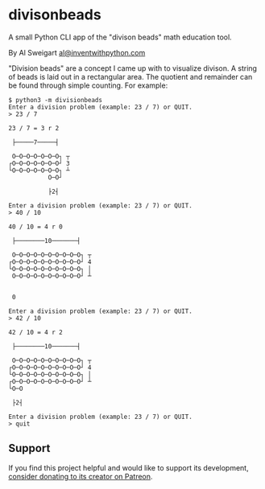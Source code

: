 # divisonbeads
A small Python CLI app of the "divison beads" math education tool.

By Al Sweigart al@inventwithpython.com

"Division beads" are a concept I came up with to visualize divison. A string of beads is laid out in a rectangular area. The quotient and remainder can be found through simple counting. For example:

    $ python3 -m divisionbeads
    Enter a division problem (example: 23 / 7) or QUIT.
    > 23 / 7

    23 / 7 = 3 r 2

     ├─────7─────┤

     O─O─O─O─O─O─O┐ ┬
    ┌O─O─O─O─O─O─O┘ 3
    └O─O─O─O─O─O─O┐ ┴
               O─O┘

               ├2┤

    Enter a division problem (example: 23 / 7) or QUIT.
    > 40 / 10

    40 / 10 = 4 r 0

     ├────────10───────┤

     O─O─O─O─O─O─O─O─O─O┐ ┬
    ┌O─O─O─O─O─O─O─O─O─O┘ 4
    └O─O─O─O─O─O─O─O─O─O┐ │
     O─O─O─O─O─O─O─O─O─O┘ ┴


     0

    Enter a division problem (example: 23 / 7) or QUIT.
    > 42 / 10

    42 / 10 = 4 r 2

     ├────────10───────┤

     O─O─O─O─O─O─O─O─O─O┐ ┬
    ┌O─O─O─O─O─O─O─O─O─O┘ 4
    └O─O─O─O─O─O─O─O─O─O┐ │
    ┌O─O─O─O─O─O─O─O─O─O┘ ┴
    └O─O

     ├2┤

    Enter a division problem (example: 23 / 7) or QUIT.
    > quit

Support
-------

If you find this project helpful and would like to support its development, [consider donating to its creator on Patreon](https://www.patreon.com/AlSweigart).
